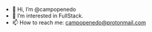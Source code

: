 - 👋 Hi, I’m @campopenedo
- 👀 I’m interested in FullStack.
- 📫 How to reach me: campopenedo@protonmail.com

<!---
campopenedo/campopenedo is a ✨ special ✨ repository because its `README.md` (this file) appears on your GitHub profile.
You can click the Preview link to take a look at your changes.
--->
